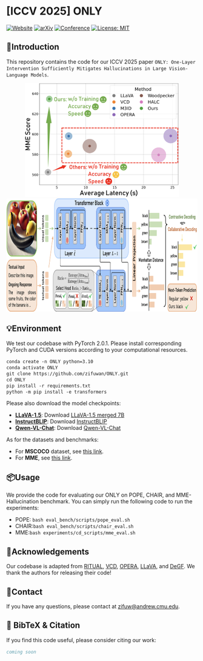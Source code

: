 # [ICCV 2025] ONLY

[![Website](https://img.shields.io/badge/Project-Website-green)](https://zifuwan.github.io/) [![arXiv](https://img.shields.io/badge/arXiv-2502.06130-red)](https://zifuwan.github.io/) [![Conference](https://img.shields.io/badge/ICCV-2025-blue)](https://iccv.thecvf.com/) [![License: MIT](https://img.shields.io/badge/License-MIT-yellow.svg)](https://opensource.org/licenses/MIT)

## 👀Introduction

This repository contains the code for our ICCV 2025 paper `ONLY: One-Layer Intervention Sufficiently Mitigates Hallucinations in Large Vision-Language Models`. 

<div align="center">
  <img src="figs/efficiency.png" height="300"/>
  <img src="figs/overview.png" height="300"/>
</div>



## 💡Environment

We test our codebase with PyTorch 2.0.1. Please install corresponding PyTorch and CUDA versions according to your computational resources.

```
conda create -n ONLY python=3.10
conda activate ONLY
git clone https://github.com/zifuwan/ONLY.git
cd ONLY
pip install -r requirements.txt
python -m pip install -e transformers
```

Please also download the model checkpoints:

- [**LLaVA-1.5**](https://github.com/haotian-liu/LLaVA): Download [LLaVA-1.5 merged 7B](https://huggingface.co/liuhaotian/llava-v1.5-7b)
- [**InstructBLIP**](https://github.com/salesforce/LAVIS/tree/main/projects/instructblip): Download [InstructBLIP](https://huggingface.co/Salesforce/instructblip-vicuna-7b)
- [**Qwen-VL-Chat**](https://huggingface.co/Qwen/Qwen-VL-Chat): Download [Qwen-VL-Chat](https://huggingface.co/Qwen/Qwen-VL-Chat/tree/main)

As for the datasets and benchmarks:

- For **MSCOCO** dataset, see [this link](https://cocodataset.org/).
- For **MME**, see [this link](https://github.com/BradyFU/Awesome-Multimodal-Large-Language-Models/tree/Evaluation).

## 📦Usage

We provide the code for evaluating our ONLY on POPE, CHAIR, and MME-Hallucination benchmark. You can simply run the following code to run the experiments:

- POPE: `bash eval_bench/scripts/pope_eval.sh`
- CHAIR:`bash eval_bench/scripts/chair_eval.sh`
- MME:`bash experiments/cd_scripts/mme_eval.sh`

## 🙏Acknowledgements

Our codebase is adapted from  [RITUAL](https://github.com/sangminwoo/RITUAL), [VCD](https://github.com/DAMO-NLP-SG/VCD), [OPERA](https://github.com/shikiw/OPERA), [LLaVA](https://github.com/haotian-liu/LLaVA), and [DeGF](https://github.com/zhangce01/DeGF/tree/main). We thank the authors for releasing their code!

## 📧Contact

If you have any questions, please  contact at [zifuw@andrew.cmu.edu](mailto:zifuw@andrew.cmu.edu).

## 📌 BibTeX & Citation

If you find this code useful, please consider citing our work:

```bibtex
coming soon
```
